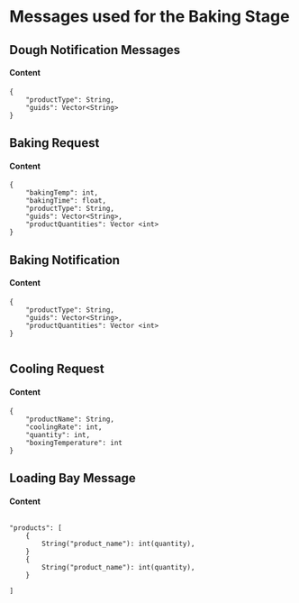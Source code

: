 # Messages used for the Baking Stage

## Dough Notification Messages

#### Content

```
{
    "productType": String,
    "guids": Vector<String>
}
```

## Baking Request

#### Content

```
{
    "bakingTemp": int,
    "bakingTime": float,
    "productType": String,
    "guids": Vector<String>,
    "productQuantities": Vector <int>
}

```

## Baking Notification

#### Content

```
{
    "productType": String,
    "guids": Vector<String>,
    "productQuantities": Vector <int>
}


```

## Cooling Request

#### Content
```
{
    "productName": String,
    "coolingRate": int,
    "quantity": int,
    "boxingTemperature": int
}

```

## Loading Bay Message

#### Content

```

"products": [
    {
        String("product_name"): int(quantity),
    }
    {
        String("product_name"): int(quantity),
    }

]

```
